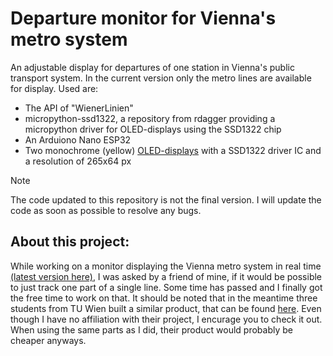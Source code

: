 # Departure monitor for Vienna's metro system
An adjustable display for departures of one station in Vienna's public transport system. 
In the current version only the metro lines are available for display. Used are:
- The API of "WienerLinien"
- micropython-ssd1322, a repository from rdagger providing a micropython driver for OLED-displays using the SSD1322 chip
- An Arduiono Nano ESP32
- Two monochrome (yellow) [OLED-displays](https://www.mouser.at/ProductDetail/763-3.12-25664UCY2) with a SSD1322 driver IC and a resolution of 265x64 px
>[!Note]
>The code updated to this repository is not the final version. I will update the code as soon as possible to resolve any bugs. 
## About this project:
While working on a monitor displaying the Vienna metro system in real time [(latest version here)](https://github.com/NxanIT/WienerLinienMonitor), 
I was asked by a friend of mine, if
it would be possible to just track one part of a single line. Some time has passed and I finally 
got the free time to work on that. It should be noted that in the meantime three students from TU Wien built a similar product, that can be found [here](https://straba.at/).
Even though I have no affiliation with their project, I encurage you to check it out. When using the same parts as I did, their product would probably be cheaper anyways.
